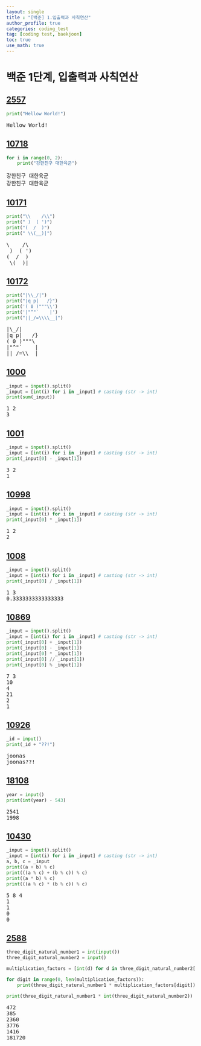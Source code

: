 ```yaml
---
layout: single
title : "[백준] 1.입출력과 사칙연산"
author_profile: true
categories: coding_test
tag: [coding test, baekjoon] 
toc: true
use_math: true
---
```


<head>
  <style>
    table.dataframe {
      white-space: normal;
      width: 100%;
      height: 240px;
      display: block;
      overflow: auto;
      font-family: Arial, sans-serif;
      font-size: 0.9rem;
      line-height: 20px;
      text-align: center;
      border: 0px !important;
    }

    table.dataframe th {
      text-align: center;
      font-weight: bold;
      padding: 8px;
    }
    
    table.dataframe td {
      text-align: center;
      padding: 8px;
    }
    
    table.dataframe tr:hover {
      background: #b8d1f3; 
    }
    
    .output_prompt {
      overflow: auto;
      font-size: 0.9rem;
      line-height: 1.45;
      border-radius: 0.3rem;
      -webkit-overflow-scrolling: touch;
      padding: 0.8rem;
      margin-top: 0;
      margin-bottom: 15px;
      font: 1rem Consolas, "Liberation Mono", Menlo, Courier, monospace;
      color: $code-text-color;
      border: solid 1px $border-color;
      border-radius: 0.3rem;
      word-break: normal;
      white-space: pre;
    }

  .dataframe tbody tr th:only-of-type {
      vertical-align: middle;
  }

  .dataframe tbody tr th {
      vertical-align: top;
  }

  .dataframe thead th {
      text-align: center !important;
      padding: 8px;
  }

  .page__content p {
      margin: 0 0 0px !important;
  }

  .page__content p > strong {
    font-size: 0.8rem !important;
  }

  </style>
</head>


# 백준 1단계, 입출력과 사칙연산


## [2557](https://www.acmicpc.net/problem/2557)



```python
print("Hellow World!")
```

<pre>
Hellow World!
</pre>
## [10718](https://www.acmicpc.net/problem/10718)



```python
for i in range(0, 2):
    print("강한친구 대한육군")
```

<pre>
강한친구 대한육군
강한친구 대한육군
</pre>
## [10171](https://www.acmicpc.net/problem/10171)



```python
print("\\    /\\")
print(" )  ( ')")
print("(  /  )")
print(" \\(__)|")
```

<pre>
\    /\
 )  ( ')
(  /  )
 \(__)|
</pre>
## [10172](https://www.acmicpc.net/problem/10172)



```python
print("|\\_/|")
print("|q p|   /}")
print('( 0 )"""\\')
print('|"^"`    |')
print("||_/=\\\\__|")
```

<pre>
|\_/|
|q p|   /}
( 0 )"""\
|"^"`    |
||_/=\\__|
</pre>
## [1000](https://www.acmicpc.net/problem/1000)



```python
_input = input().split()
_input = [int(i) for i in _input] # casting (str -> int)
print(sum(_input))
```

<pre>
1 2
3
</pre>
## [1001](https://www.acmicpc.net/problem/1001)



```python
_input = input().split()
_input = [int(i) for i in _input] # casting (str -> int)
print(_input[0] - _input[1])
```

<pre>
3 2
1
</pre>
## [10998](https://www.acmicpc.net/problem/10998)



```python
_input = input().split()
_input = [int(i) for i in _input] # casting (str -> int)
print(_input[0] * _input[1])
```

<pre>
1 2
2
</pre>
## [1008](https://www.acmicpc.net/problem/1008)



```python
_input = input().split()
_input = [int(i) for i in _input] # casting (str -> int)
print(_input[0] / _input[1])
```

<pre>
1 3
0.3333333333333333
</pre>
## [10869](https://www.acmicpc.net/problem/10869)



```python
_input = input().split()
_input = [int(i) for i in _input] # casting (str -> int)
print(_input[0] + _input[1])
print(_input[0] - _input[1])
print(_input[0] * _input[1])
print(_input[0] // _input[1])
print(_input[0] % _input[1])
```

<pre>
7 3
10
4
21
2
1
</pre>
## [10926](https://www.acmicpc.net/problem/10926)



```python
_id = input()
print(_id + "??!")
```

<pre>
joonas
joonas??!
</pre>
## [18108](https://www.acmicpc.net/problem/18108)



```python
year = input()
print(int(year) - 543)
```

<pre>
2541
1998
</pre>
## [10430](https://www.acmicpc.net/problem/10430)



```python
_input = input().split()
_input = [int(i) for i in _input] # casting (str -> int)
a, b, c = _input
print((a + b) % c)
print(((a % c) + (b % c)) % c)
print((a * b) % c)
print(((a % c) * (b % c)) % c)
```

<pre>
5 8 4
1
1
0
0
</pre>
## [2588](https://www.acmicpc.net/problem/2588)



```python
three_digit_natural_number1 = int(input())
three_digit_natural_number2 = input()

multiplication_factors = [int(d) for d in three_digit_natural_number2[::-1]] # reverse, casting (str -> int)

for digit in range(0, len(multiplication_factors)):
    print(three_digit_natural_number1 * multiplication_factors[digit])

print(three_digit_natural_number1 * int(three_digit_natural_number2))
```

<pre>
472
385
2360
3776
1416
181720
</pre>